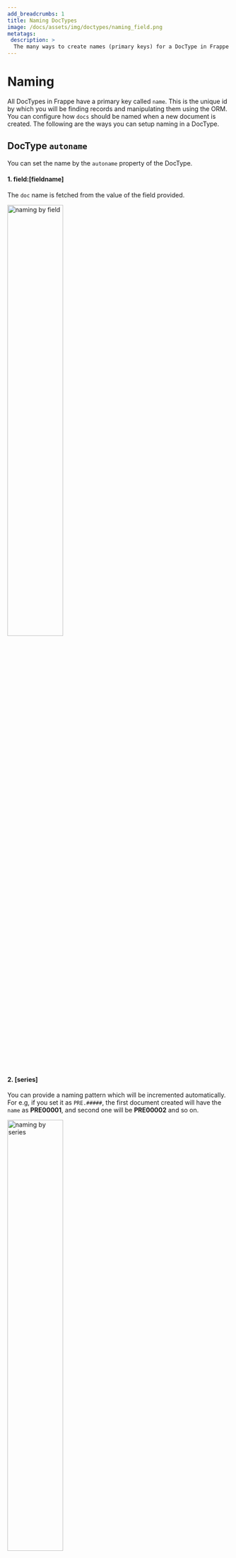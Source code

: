 ```yaml
---
add_breadcrumbs: 1
title: Naming DocTypes
image: /docs/assets/img/doctypes/naming_field.png
metatags:
 description: >
  The many ways to create names (primary keys) for a DocType in Frappe
---
```

# Naming

All DocTypes in Frappe have a primary key called `name`. This is the unique id by
which you will be finding records and manipulating them using the ORM.
You can configure how `docs` should be named when a new document is created.
The following are the ways you can setup naming in a DocType.

## DocType `autoname`

You can set the name by the `autoname` property of the DocType.

#### 1. field:[fieldname]

The `doc` name is fetched from the value of the field provided.

<img src="/docs/assets/img/doctypes/naming_field.png" alt="naming by field" class="screenshot" style="width: 50%;">

#### 2. [series]

You can provide a naming pattern which will be incremented automatically. For e.g, if you set it as `PRE.#####`, the first document created will have the `name` as **PRE00001**, and second one will be **PRE00002** and so on.

<img src="/docs/assets/img/doctypes/naming_series_1.png" alt="naming by series" class="screenshot" style="width: 50%;">

#### 3. naming_series:

The naming pattern is derived from a field in the document. For e.g, you have a field `naming_series` in your document and it's value is set as `PRE.#####`, then that will be the pattern used for generating the name. This value can change per document. So the next document can have a different pattern.

> This works only if you have a field called `naming_series` in your DocType.

<img src="/docs/assets/img/doctypes/naming_series_2.png" alt="naming by series by field" class="screenshot" style="width: 50%;">

#### 4. Prompt

If you set it as **Prompt**, the name is required to be filled in manually.

<img src="/docs/assets/img/doctypes/naming-prompt.png" alt="naming by prompt" class="screenshot">

#### 5. Format

This is the most flexible one when it comes to configuring your naming schemes.

Let's say we have

```text
{%- raw -%}
EXAMPLE-{MM}-test-{fieldname1}-{fieldname2}-{#####}
{% endraw -%}
```

<img src="/docs/assets/img/doctypes/naming_format.png" alt="naming by format" class="screenshot" style="width: 50%;">

Everything outside the curly braces are plain text. Keywords inside the curly braces will be evaluated based on what they represent. In this case:

- **MM**: will be replaced by the current month
- **fieldname1**: will be replaced by the value of `fieldname1` in the document
- **#####**: will generate a series, which starts with `00001`

So the final name may look like, `EXAMPLE-02-test-value1-value2-00001`

## By Controller Method

You can also define a name programatically by declaring an `autoname` method in the controller class. Example

```py
from frappe.model.naming import getseries

class Project(Document):
    def autoname(self):
        # select a project name based on customer
        prefix = `P-{}-`.format(self.customer)
        self.name = getseries(prefix, 3)
```

## By Document Naming Rule

> Introduced in v13

You can also create rules for naming DocTypes by creating **Document Naming Rule**

![Document Naming Rule](/docs/assets/img/doctypes/document-naming-rule.png)

You can create multiple Document Naming Rules for a particular doctype that can be applied selectively based on filters.

To define a Document Naming Rule you have to specify

1. Document Type it is being applied on
1. Priority of the rule (rules with higher priority will be applied first)
1. Conditions to apply the rule
1. Naming Rules

#### Numbering

You can define various numbering prefixes for the rule based on the conditions defined. This is done by setting a prefix and the number of digits for that rule.

For example if you are creating a separate numbering for high priority todos:

1. Prefix: todo-high-
1. Digits: 3

Will lead to numbering like `todo-high-001`, `todo-high-002` and so on.

## Priority of Naming

Naming priority is as follows

1. Document Naming Rule
1. `autoname` controller method.
1. `autoname` DocType property

## Special Rules

1. Child DocTypes do not follow naming rules
1. Amended documents have a suffix (`-1`, `-2` etc) to the original document
